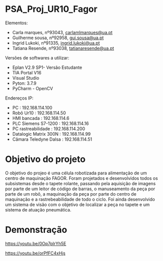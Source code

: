 # PSA_Proj_UR10_Fagor

Elementos:
* Carla marques, nº93043, carlamlmarques@ua.pt
* Guilherme sousa, nº92958, gui.sousa@ua.pt
* Ingrid Lukoki, nº91335, ingrid.lukoki@ua.pt
* Tatiana Resende, nº93038, tatianaresende@ua.pt

Versões de softwares a utilizar:
* Eplan V2.9 SP1- Versão Estudante
* TIA Portal V16
* Visual Studio
* Pyton: 3.7.9
* PyCharm - OpenCV

Endereços IP:
* PC : 192.168.114.100
* Robô Ur10 : 192.168.114.50
* HMI bancada : 192.168.114.6
* PLC Siemens S7-1200 : 192.168.114.16
* PC rastreabilidade : 192.168.114.200
* Datalogic Matrix 300N : 192.168.114.99
* Câmara Teledyne Dalsa : 192.168.114.51


# Objetivo do projeto
O objetivo do projeo é uma célula robotizada para alimentação de um centro de maquinação FAGOR. Foram projetados e desenvolvidos todos os subsistemas desde o tapete rolante, passando pela aquisição de imagens por parte de um leitor de código de barras, o manuseamento da peça por parte de um robô, a maquinação da peça por parte do centro de maquinação e a rastrebeabilidade de todo o ciclo. Foi ainda desenvolvido um sistema de visão com o objetivo de localizar a peça no tapete e um sistema de atuação pneumática.

# Demonstração

https://youtu.be/0Op7plrYh5E

https://youtu.be/orPfFC4xHjs
